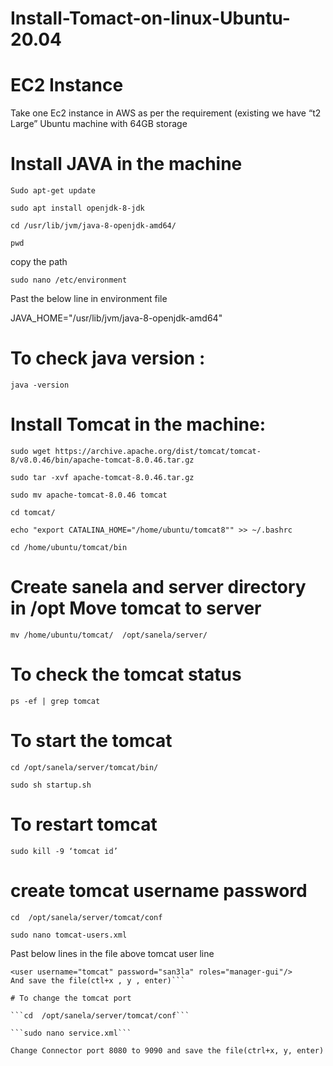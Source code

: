 # Install-Tomact-on-linux-Ubuntu-20.04

# EC2 Instance

Take one Ec2 instance in AWS as per the requirement (existing we have “t2 Large” Ubuntu machine with 64GB storage


# Install JAVA in the machine 

```Sudo apt-get update```

```sudo apt install openjdk-8-jdk```

```cd /usr/lib/jvm/java-8-openjdk-amd64/```

```pwd``` 

copy the path

```sudo nano /etc/environment```

Past the below line in environment file

JAVA_HOME="/usr/lib/jvm/java-8-openjdk-amd64"

# To check java version : 

```java -version```
 
# Install Tomcat in the machine:
 
```sudo wget https://archive.apache.org/dist/tomcat/tomcat-8/v8.0.46/bin/apache-tomcat-8.0.46.tar.gz```

```sudo tar -xvf apache-tomcat-8.0.46.tar.gz```

```sudo mv apache-tomcat-8.0.46 tomcat```

```cd tomcat/```

```echo "export CATALINA_HOME="/home/ubuntu/tomcat8"" >> ~/.bashrc```

```cd /home/ubuntu/tomcat/bin```

# Create sanela and server directory in /opt Move tomcat to server

```mv /home/ubuntu/tomcat/  /opt/sanela/server/```

# To check the tomcat status

```ps -ef | grep tomcat```

# To start the tomcat

```cd /opt/sanela/server/tomcat/bin/```

```sudo sh startup.sh```

# To restart tomcat

```sudo kill -9 ‘tomcat id’```

# create tomcat username password

```cd  /opt/sanela/server/tomcat/conf```

```sudo nano tomcat-users.xml```

Past below lines in the file above tomcat user line

```<role rolename="manager-gui"/>
<user username="tomcat" password="san3la" roles="manager-gui"/>
And save the file(ctl+x , y , enter)```
 
# To change the tomcat port

```cd  /opt/sanela/server/tomcat/conf```

```sudo nano service.xml```

Change Connector port 8080 to 9090 and save the file(ctrl+x, y, enter)  
